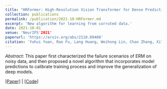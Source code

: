 ```yaml
---
title: "HRFormer: High-Resolution Vision Transformer for Dense Prediction"
collection: publications
permalink: /publication/2021-10-HRFormer.md
excerpt: 'New algorithm for learning from corruted data.'
date: 2021-10-01
venue: 'NeurIPS'2021'
paperurl: 'https://arxiv.org/abs/2110.09408'
citation: 'Yuhui Yuan, Rao Fu, Lang Huang, Weihong Lin, Chao Zhang, Xilin Chen, Jingdong Wang (2021). &quot;HRFormer: High-Resolution Vision Transformer for Dense Prediction; <i>NeurIPS'2021</i>.'
---
```


*Abstract*: This paper first characterized the failure scenarios of ERM on noisy data, and then proposed a novel algorithm that incorporates model predictions to calibrate training process and improve the generalization of deep models.

[\[Paper\]](https://arxiv.org/abs/2110.09408) | [\[Code\]](https://github.com/HRNet/HRFormer)